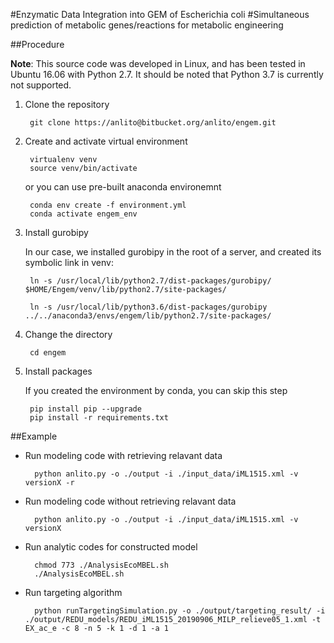 #Enzymatic Data Integration into GEM of Escherichia coli
#Simultaneous prediction of metabolic genes/reactions for metabolic engineering

##Procedure

**Note**: 
This source code was developed in Linux, and has been tested in Ubuntu 16.06 with Python 2.7.
It should be noted that Python 3.7 is currently not supported.

1. Clone the repository

        git clone https://anlito@bitbucket.org/anlito/engem.git

2. Create and activate virtual environment

        virtualenv venv
        source venv/bin/activate

    or you can use pre-built anaconda environemnt

        conda env create -f environment.yml
        conda activate engem_env

3. Install gurobipy

    In our case, we installed gurobipy in the root of a server, and created its symbolic link in venv:

        ln -s /usr/local/lib/python2.7/dist-packages/gurobipy/ $HOME/Engem/venv/lib/python2.7/site-packages/

        ln -s /usr/local/lib/python3.6/dist-packages/gurobipy ../../anaconda3/envs/engem/lib/python2.7/site-packages/

4. Change the directory

        cd engem

5. Install packages

    If you created the environment by conda, you can skip this step

        pip install pip --upgrade
        pip install -r requirements.txt

##Example

- Run modeling code with retrieving relavant data

        python anlito.py -o ./output -i ./input_data/iML1515.xml -v versionX -r

- Run modeling code without retrieving relavant data

        python anlito.py -o ./output -i ./input_data/iML1515.xml -v versionX

- Run analytic codes for constructed model

        chmod 773 ./AnalysisEcoMBEL.sh
        ./AnalysisEcoMBEL.sh

- Run targeting algorithm

        python runTargetingSimulation.py -o ./output/targeting_result/ -i ./output/REDU_models/REDU_iML1515_20190906_MILP_relieve05_1.xml -t EX_ac_e -c 8 -n 5 -k 1 -d 1 -a 1